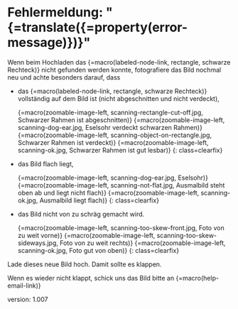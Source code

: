 # Fehlermeldung: "{=translate({=property(error-message)})}"

Wenn beim Hochladen das {=macro(labeled-node-link, rectangle, schwarze Rechteck)} nicht gefunden werden konnte, fotografiere das Bild nochmal neu und achte besonders darauf, dass

* das {=macro(labeled-node-link, rectangle, schwarze Rechteck)} vollständig auf dem Bild ist (nicht abgeschnitten und nicht verdeckt),

    {=macro(zoomable-image-left, scanning-rectangle-cut-off.jpg, Schwarzer Rahmen ist abgeschnitten)}
    {=macro(zoomable-image-left, scanning-dog-ear.jpg, Eselsohr verdeckt schwarzen Rahmen)}
    {=macro(zoomable-image-left, scanning-object-on-rectangle.jpg, Schwarzer Rahmen ist verdeckt)}
    {=macro(zoomable-image-left, scanning-ok.jpg, Schwarzer Rahmen ist gut lesbar)}
{: class=clearfix}

* das Bild flach liegt,

    {=macro(zoomable-image-left, scanning-dog-ear.jpg, Eselsohr)}
    {=macro(zoomable-image-left, scanning-not-flat.jpg, Ausmalbild steht oben ab und liegt nicht flach)}
    {=macro(zoomable-image-left, scanning-ok.jpg, Ausmalbild liegt flach)}
{: class=clearfix}

* das Bild nicht von zu schräg gemacht wird.

    {=macro(zoomable-image-left, scanning-too-skew-front.jpg, Foto von zu weit vorne)}
    {=macro(zoomable-image-left, scanning-too-skew-sideways.jpg, Foto von zu weit rechts)}
    {=macro(zoomable-image-left, scanning-ok.jpg, Foto gut von oben)}
{: class=clearfix}

Lade dieses neue Bild hoch.
Damit sollte es klappen.

Wenn es wieder nicht klappt, schick uns das Bild bitte an {=macro(help-email-link)}


version: 1.007
